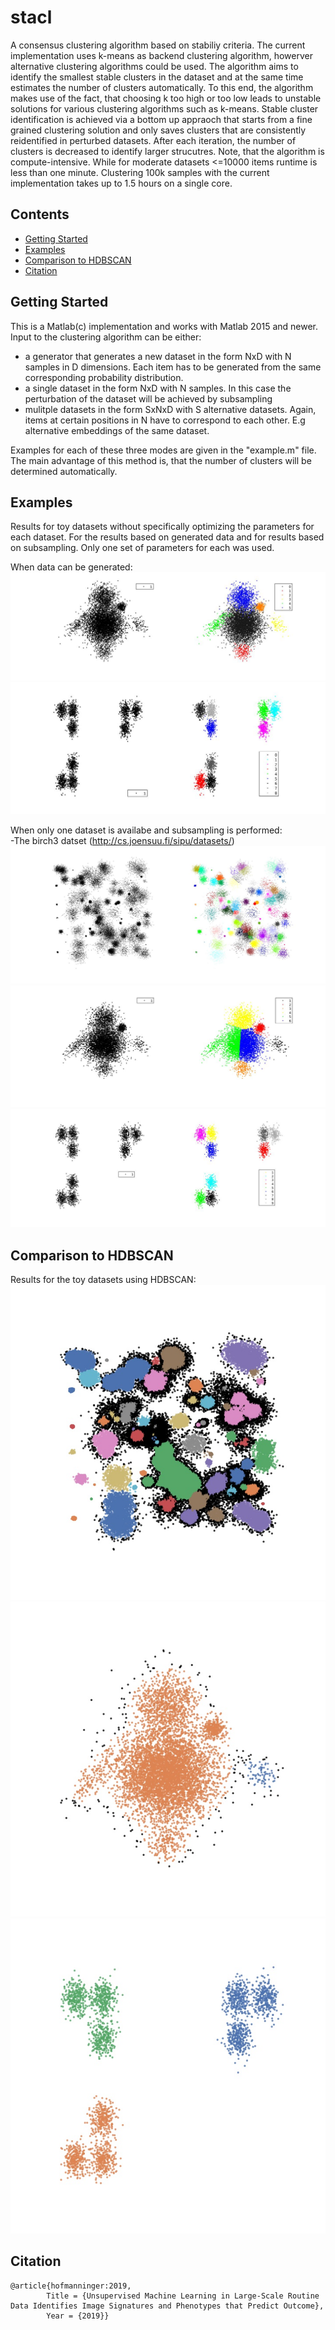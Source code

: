 # stacl
A consensus clustering algorithm based on stabiliy criteria. The current implementation uses k-means as backend clustering algorithm, howerver alternative clustering algorithms could be used. The algorithm aims to identify the smallest stable clusters in the dataset and at the same time estimates the number of clusters automatically. To this end, the algorithm makes use of the fact, that choosing k too high or too low leads to unstable solutions for various clustering algorithms such as k-means. Stable cluster identification is achieved via a bottom up appraoch that starts from a fine grained clustering solution and only saves clusters that are consistently reidentified in perturbed datasets. After each iteration, the number of clusters is decreased to identify larger strucutres. Note, that the algorithm is compute-intensive. While for moderate datasets <=10000 items runtime is less than one minute. Clustering 100k samples with the current implementation takes up to 1.5 hours on a single core.

## Contents

- [Getting Started](#getting-started)
- [Examples](#examples)
- [Comparison to HDBSCAN](#comparison-to-hdbscan)
- [Citation](#citation)

## Getting Started

This is a Matlab(c) implementation and works with Matlab 2015 and newer. Input to the clustering algorithm can be either:
- a generator that generates a new dataset in the form NxD with N samples in D dimensions. Each item has to be generated from the same corresponding probability distribution.
- a single dataset in the form NxD with N samples. In this case the perturbation of the dataset will be achieved by subsampling
- mulitple datasets in the form SxNxD with S alternative datasets. Again, items at certain positions in N have to correspond to each other. E.g alternative embeddings of the same dataset.

Examples for each of these three modes are given in the "example.m" file. The main advantage of this method is, that the number of clusters will be determined automatically. 

## Examples
Results for toy datasets without specifically optimizing the parameters for each dataset. For the results based on generated data and for results based on subsampling. Only one set of parameters for each was used.  

When data can be generated:
![Toy 1](https://github.com/JoHof/stacl/blob/master/figures/toy_1_generated.jpg)
![Toy 2](https://github.com/JoHof/stacl/blob/master/figures/toy_2_generated.jpg)

When only one dataset is availabe and subsampling is performed:
<br />-The birch3 datset (http://cs.joensuu.fi/sipu/datasets/)
![Birch3](https://github.com/JoHof/stacl/blob/master/figures/birch3.jpg)
![Toy 1](https://github.com/JoHof/stacl/blob/master/figures/toy_1_subsampled.jpg)
![Toy 2](https://github.com/JoHof/stacl/blob/master/figures/toy_2_subsampled.jpg)

## Comparison to HDBSCAN
Results for the toy datasets using HDBSCAN:
![Birch3](https://github.com/JoHof/stacl/blob/master/figures/birch3_hdbscan.jpg)
![Toy 1](https://github.com/JoHof/stacl/blob/master/figures/toy1_hdbscan.jpg)
![Toy 2](https://github.com/JoHof/stacl/blob/master/figures/toy2_hdbscan.jpg)

## Citation
```
@article{hofmanninger:2019,
        Title = {Unsupervised Machine Learning in Large-Scale Routine Data Identifies Image Signatures and Phenotypes that Predict Outcome},
        Year = {2019}}
```
